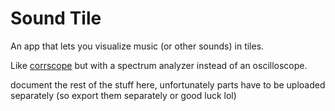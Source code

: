 # Sound Tile
An app that lets you visualize music (or other sounds) in tiles.

Like [corrscope](https://github.com/corrscope/corrscope) but with a spectrum analyzer instead of an oscilloscope.

document the rest of the stuff here, unfortunately parts have to be uploaded separately (so export them separately or good luck lol)